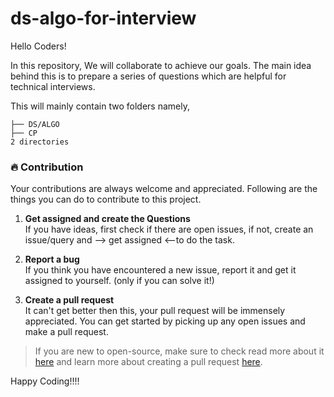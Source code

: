 # ds-algo-for-interview
Hello Coders!

In this repository, We will collaborate to achieve our goals.
The main idea behind this is to prepare a series of questions which are helpful for technical interviews.

This will mainly contain two folders namely, 
```
├── DS/ALGO
├── CP
2 directories
```
 ###  :fire: Contribution

 Your contributions are always welcome and appreciated. Following are the things you can do to contribute to this project.
 
 1. **Get assigned and create the Questions** <br>
 If you have ideas, first check if there are open issues, if not, create an issue/query and --> get assigned <--to do the task.
 
 2. **Report a bug** <br>
 If you think you have encountered a new issue, report it and get it assigned to yourself. (only if you can solve it!)

 3. **Create a pull request** <br>
 It can't get better then this, your pull request will be immensely appreciated. You can get started by picking up any open issues and make a pull request.

 > If you are new to open-source, make sure to check read more about it [here](https://www.digitalocean.com/community/tutorial_series/an-introduction-to-open-source) and learn more about creating a pull request [here](https://www.digitalocean.com/community/tutorials/how-to-create-a-pull-request-on-github).
 
Happy Coding!!!!
